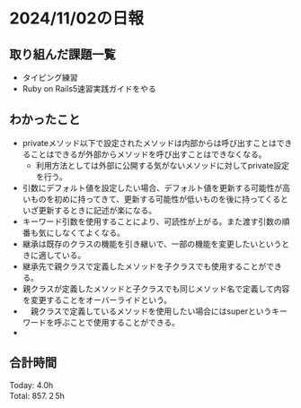 # 2024/11/02の日報
## 取り組んだ課題一覧
* タイピング練習
* Ruby on Rails5速習実践ガイドをやる
## わかったこと
* privateメソッド以下で設定されたメソッドは内部からは呼び出すことはできることはできるが外部からメソッドを呼び出すことはできなくなる。
  *  利用方法としては外部に公開する気がないメソッドに対してprivate設定を行う。
*  引数にデフォルト値を設定したい場合、デフォルト値を更新する可能性が高いものを初めに持ってきて、更新する可能性が低いものを後に持ってくるといざ更新するときに記述が楽になる。
*  キーワード引数を使用することにより、可読性が上がる。また渡す引数の順番も気にしなくてよくなる。
*  継承は既存のクラスの機能を引き継いで、一部の機能を変更したいというときに適している。
  *  継承先で親クラスで定義したメソッドを子クラスでも使用することができる。
  *  親クラスが定義したメソッドと子クラスでも同じメソッド名で定義して内容を変更することをオーバーライドという。
  * 　親クラスで定義しているメソッドを使用したい場合にはsuperというキーワードを呼ぶことで使用することができる。
  *          
## 合計時間  
Today: 4.0h<br>
Total: 857.２5h
